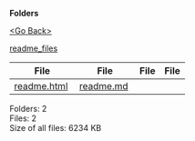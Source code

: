 **Folders**

[&lt;Go Back&gt;](../right.html)

[readme_files](readme_files/right.html)

<table><thead><tr class="header"><th><strong>File</strong></th><th><strong>File</strong></th><th><strong>File</strong></th><th><strong>File</strong></th></tr></thead><tbody><tr class="odd"><td><a href="readme.html">readme.html</a> </td><td><a href="readme.md">readme.md</a> </td><td></td><td></td></tr></tbody></table>

Folders: 2  
Files: 2  
Size of all files: 6234 KB
